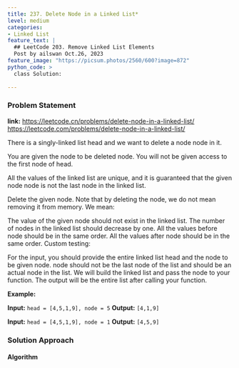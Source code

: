 ```yaml
---
title: 237. Delete Node in a Linked List*
level: medium
categories:
- Linked List
feature_text: |
  ## LeetCode 203. Remove Linked List Elements
  Post by ailswan Oct.26, 2023
feature_image: "https://picsum.photos/2560/600?image=872"
python_code: >
  class Solution:
         
---
```


### Problem Statement
**link:**
https://leetcode.cn/problems/delete-node-in-a-linked-list/
https://leetcode.com/problems/delete-node-in-a-linked-list/
 
There is a singly-linked list head and we want to delete a node node in it.

You are given the node to be deleted node. You will not be given access to the first node of head.

All the values of the linked list are unique, and it is guaranteed that the given node node is not the last node in the linked list.

Delete the given node. Note that by deleting the node, we do not mean removing it from memory. We mean:

The value of the given node should not exist in the linked list.
The number of nodes in the linked list should decrease by one.
All the values before node should be in the same order.
All the values after node should be in the same order.
Custom testing:

For the input, you should provide the entire linked list head and the node to be given node. node should not be the last node of the list and should be an actual node in the list.
We will build the linked list and pass the node to your function.
The output will be the entire list after calling your function.

**Example:**

**Input:** `head = [4,5,1,9], node = 5`
**Output:** `[4,1,9]`
 
**Input:** `head = [4,5,1,9], node = 1`
**Output:** `[4,5,9]`

### Solution Approach
 
#### Algorithm
 